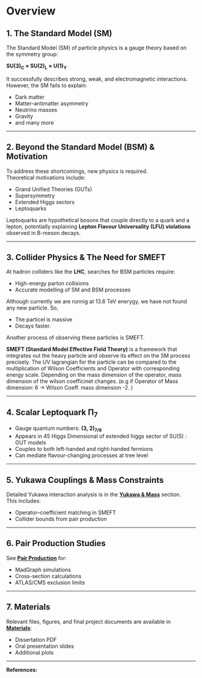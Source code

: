 # Overview
## 1. The Standard Model (SM)
The Standard Model (SM) of particle physics is a gauge theory based on the symmetry group:  

**SU(3)<sub>C</sub> × SU(2)<sub>L</sub> × U(1)<sub>Y</sub>**  

It successfully describes strong, weak, and electromagnetic interactions.  
However, the SM fails to explain:
- Dark matter  
- Matter–antimatter asymmetry  
- Neutrino masses  
- Gravity
- and many more

---

## 2. Beyond the Standard Model (BSM) & Motivation
To address these shortcomings, new physics is required.  
Theoretical motivations include:
- Grand Unified Theories (GUTs)
- Supersymmetry
- Extended Higgs sectors
- Leptoquarks

Leptoquarks are hypothetical bosons that couple directly to a quark and a lepton, potentially explaining **Lepton Flavour Universality (LFU) violations** observed in B-meson decays.

---

## 3. Collider Physics & The Need for SMEFT
At hadron colliders like the **LHC**, searches for BSM particles require:
- High-energy parton collisions  
- Accurate modelling of SM and BSM processes
  
Although currently we are runnig at 13.6 TeV enerygy, we have not found any new particle. So,
- The particel is massive 
- Decays faster.
  
Another process of observing these particles is SMEFT.

**SMEFT (Standard Model Effective Field Theory)** is a framework that integrates out the heavy particle and observe its effect on the SM process precisely. The UV lagrangian for the particle can be compared to the multiplication of Wilson Coefficients and Operator with corresponding energy scale. Depending on the mass dimension of the operator, mass dimension of the wilson coefficinet changes. 
(e.g if Operator of Mass dimension: 6 -> Wilson Coeff. mass dimension -2. )

---

## 4. Scalar Leptoquark Π<sub>7</sub>
- Gauge quantum numbers: **(3, 2)<sub>7/6</sub>**  
- Appears in 45 Higgs Dimensional of extended higgs sector of SU(5) : GUT models  
- Couples to both left-handed and right-handed fermions  
- Can mediate flavour-changing processes at tree level

---

## 5. Yukawa Couplings & Mass Constraints  
Detailed Yukawa interaction analysis is in the **[Yukawa & Mass](../Wilson_Coefficients/)** section.  
This includes:
- Operator–coefficient matching in SMEFT  
- Collider bounds from pair production

---

## 6. Pair Production Studies  
See **[Pair Production](../Mass_Bound/)** for:
- MadGraph simulations  
- Cross-section calculations  
- ATLAS/CMS exclusion limits

---

## 7. Materials  
Relevant files, figures, and final project documents are available in **[Materials](../Materials/)**:
- Dissertation PDF  
- Oral presentation slides  
- Additional plots

---

**References:**  

